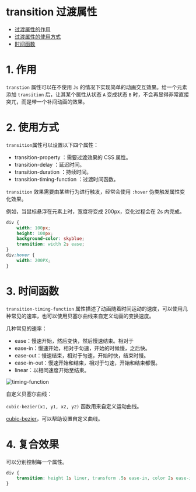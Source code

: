 # transition 过渡属性

- [过渡属性的作用](#01-作用)
- [过渡属性的使用方式](#02-使用方式)
- [时间函数](#03-时间函数)


# 1. 作用
`transtion` 属性可以在不使用 `Js` 的情况下实现简单的动画交互效果。给一个元素添加 `transition` 后，让其某个属性从状态 `A` 变成状态 `B` 时，不会再显得非常直接突兀，而是带一个补间动画的效果。    


# 2. 使用方式
`transition`属性可以设置以下四个属性：

- transition-property ：需要过渡效果的 CSS 属性。
- transition-delay ：延迟时间。
- transition-duration ：持续时间。
- transition-timing-function ：过渡时间函数。

`transition` 效果需要由某些行为进行触发，经常会使用 `:hover` 伪类触发属性变化效果。

例如，当鼠标悬浮在元素上时，宽度将变成 200px，变化过程会在 2s 内完成。
```css
div {
    width: 100px;
    height: 100px;
    background-color: skyblue;
    transition: width 2s ease;
}
div:hover {
    width: 200PX;
}
```


# 3. 时间函数
`transition-timing-function` 属性描述了动画随着时间运动的速度，可以使用几种常见的速率，也可以使用贝塞尔曲线来自定义动画的变换速度。

几种常见的速率：

- ease：慢速开始，然后变快，然后慢速结束。相对于
- ease-in：慢速开始，相对于匀速，开始的时候慢，之后快。
- ease-out：慢速结束，相对于匀速，开始时快，结束时慢。
- ease-in-out：慢速开始和结束，相对于匀速，开始和结束都慢。
- linear：以相同速度开始至结束。

![timing-function](https://i.stack.imgur.com/qT6BD.png)

自定义贝塞尔曲线：

`cubic-bezier(x1, y1, x2, y2)` 函数用来自定义运动曲线。

[cubic-bezier](https://cubic-bezier.com/#.17,.67,.83,.67)，可以帮助设置自定义曲线。


# 4. 复合效果
可以分别控制每一个属性。

```css
div {
    transition: height 1s liner, transform .5s ease-in, color 2s ease-in-out;
}
```








